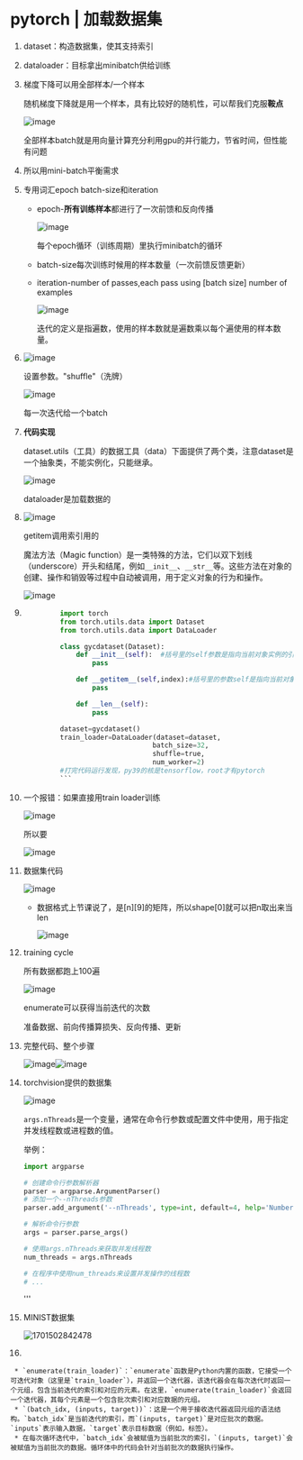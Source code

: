 # pytorch | 加载数据集

1. dataset：构造数据集，使其支持索引
2. dataloader：目标拿出minibatch供给训练
3. 梯度下降可以用全部样本/一个样本

    随机梯度下降就是用一个样本，具有比较好的随机性，可以帮我们克服**鞍点**

    ​![image](images/image-20231202142142-r24sqnp.png)​

    全部样本batch就是用向量计算充分利用gpu的并行能力，节省时间，但性能有问题
4. 所以用mini-batch平衡需求
5. 专用词汇epoch batch-size和iteration

    * epoch-**所有训练样本**都进行了一次前馈和反向传播

      ​![image](images/image-20231202142336-x64x02r.png)​

      每个epoch循环（训练周期）里执行minibatch的循环
    * batch-size每次训练时候用的样本数量（一次前馈反馈更新）
    * iteration-number of passes,each pass using [batch size] number of examples

      ​![image](images/image-20231202143834-bw8xp4r.png)​

      迭代的定义是指遍数，使用的样本数就是遍数乘以每个遍使用的样本数量。
6. ​![image](images/image-20231202143940-5pxr5ip.png)​

    设置参数。"shuffle"（洗牌）

    ​​![image](images/image-20231202144241-w3mw8sw.png)​​

    每一次迭代给一个batch
7. **代码实现**

    dataset.utils（工具）的数据工具（data）下面提供了两个类，注意dataset是一个抽象类，不能实例化，只能继承。

    ​![image](images/image-20231202144342-oq4shtj.png)​

    dataloader是加载数据的
8. ​![image](images/image-20231202144700-ypqtbup.png)​

    getitem调用索引用的

    魔法方法（Magic function）是一类特殊的方法，它们以双下划线（underscore）开头和结尾，例如`__init__`​​​、`__str__`​​​等。这些方法在对象的创建、操作和销毁等过程中自动被调用，用于定义对象的行为和操作。

    ​![image](images/image-20231202145056-vq9omfv.png)​
9. ```python
            import torch
            from torch.utils.data import Dataset
            from torch.utils.data import DataLoader

            class gycdataset(Dataset):
                def __init__(self):  #括号里的self参数是指向当前对象实例的引用，它是必须的，用于访问和操作对象的属性和方法。
                    pass

                def __getitem__(self,index):#括号里的参数self是指向当前对象实例的引用，而index参数是在进行索引操作时传递的索引值。
                    pass

                def __len__(self):
                    pass

            dataset=gycdataset()
            train_loader=DataLoader(dataset=dataset,
                                   batch_size=32,
                                   shuffle=true,
                                   num_worker=2)
            #打完代码运行发现，py39的核是tensorflow，root才有pytorch
            ‍‍```
    ```
10. 一个报错：如果直接用train loader训练

     ​![image](images/image-20231202150924-ngwtcz3.png)​

     所以要

     ​![image](images/image-20231202150918-yzopaqw.png)​
11. 数据集代码

     ​![image](images/image-20231202151110-9ithi6y.png)​

     * 数据格式上节课说了，是[n][9]的矩阵，所以shape[0]就可以把n取出来当len

       ​![image](images/image-20231202151533-k8n2qsa.png)​
12. training cycle

     所有数据都跑上100遍

     ​​![image](images/image-20231202153340-dxzwnij.png)​​

     enumerate可以获得当前迭代的次数

     准备数据、前向传播算损失、反向传播、更新
13. 完整代码、整个步骤

     ​​![image](images/image-20231202153531-jdohvzu.png)​![image](images/image-20231202153504-4tz3w5b.png)​
14. torchvision提供的数据集

     ​![image](images/image-20231202153748-luztp4q.png)​

     ​`args.nThreads`​是一个变量，通常在命令行参数或配置文件中使用，用于指定并发线程数或进程数的值。

     举例：

     ```python
     import argparse

     # 创建命令行参数解析器
     parser = argparse.ArgumentParser()
     # 添加一个--nThreads参数
     parser.add_argument('--nThreads', type=int, default=4, help='Number of threads')

     # 解析命令行参数
     args = parser.parse_args()

     # 使用args.nThreads来获取并发线程数
     num_threads = args.nThreads

     # 在程序中使用num_threads来设置并发操作的线程数
     # ...
     ```

     '''
15. MINIST数据集 

     ​![1701502842478](images/1701502842478-20231202154050-geezynu.png)​
16.  

     * ​`enumerate(train_loader)`​：`enumerate`​函数是Python内置的函数，它接受一个可迭代对象（这里是`train_loader`​），并返回一个迭代器，该迭代器会在每次迭代时返回一个元组，包含当前迭代的索引和对应的元素。在这里，`enumerate(train_loader)`​会返回一个迭代器，其每个元素是一个包含批次索引和对应数据的元组。
     * ​`(batch_idx, (inputs, target))`​：这是一个用于接收迭代器返回元组的语法结构。`batch_idx`​是当前迭代的索引，而`(inputs, target)`​是对应批次的数据。`inputs`​表示输入数据，`target`​表示目标数据（例如，标签）。
     * 在每次循环迭代中，`batch_idx`​会被赋值为当前批次的索引，`(inputs, target)`​会被赋值为当前批次的数据。循环体中的代码会针对当前批次的数据执行操作。

‍
